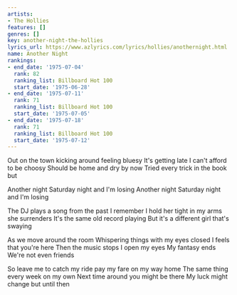 ```yaml
---
artists:
- The Hollies
features: []
genres: []
key: another-night-the-hollies
lyrics_url: https://www.azlyrics.com/lyrics/hollies/anothernight.html
name: Another Night
rankings:
- end_date: '1975-07-04'
  rank: 82
  ranking_list: Billboard Hot 100
  start_date: '1975-06-28'
- end_date: '1975-07-11'
  rank: 71
  ranking_list: Billboard Hot 100
  start_date: '1975-07-05'
- end_date: '1975-07-18'
  rank: 71
  ranking_list: Billboard Hot 100
  start_date: '1975-07-12'
---
```


Out on the town kicking around feeling bluesy
It's getting late I can't afford to be choosy
Should be home and dry by now
Tried every trick in the book but


Another night Saturday night and I'm losing
Another night Saturday night and I'm losing

The DJ plays a song from the past I remember
I hold her tight in my arms she surrenders
It's the same old record playing
But it's a different girl that's swaying



As we move around the room
Whispering things with my eyes closed
I feels that you're here
Then the music stops I open my eyes
My fantasy ends We're not even friends

So leave me to catch my ride pay my fare on my way home
The same thing every week on my own
Next time around you might be there
My luck might change but until then

